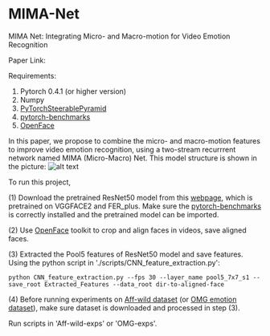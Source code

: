 # MIMA-Net
MIMA Net: Integrating Micro- and Macro-motion for Video Emotion Recognition

Paper Link:

Requirements:

1. Pytorch 0.4.1 (or higher version)
2. Numpy
3. [PyTorchSteerablePyramid](https://github.com/tomrunia/PyTorchSteerablePyramid)
4. [pytorch-benchmarks](https://github.com/albanie/pytorch-benchmarks)
5. [OpenFace](https://github.com/TadasBaltrusaitis/OpenFace)


In this paper, we propose to combine the micro- and macro-motion features to improve video emotion recognition, using a two-stream recurrrent network named MIMA (Micro-Macro) Net. This model structure is shown in the picture:
![alt text](https://github.com/wtomin/MIMA-Net/blob/master/model.png)

To run this project, 

(1) Download the pretrained ResNet50 model from this [webpage](https://www.robots.ox.ac.uk/~albanie/pytorch-models.html), which is pretrained on VGGFACE2 and FER_plus. Make sure the [pytorch-benchmarks](https://github.com/albanie/pytorch-benchmarks) is correctly installed and the pretrained model can be imported.

(2) Use [OpenFace](https://github.com/TadasBaltrusaitis/OpenFace) toolkit to crop and align faces in videos, save aligned faces.

(3) Extracted the Pool5 features of ResNet50 model and save features. Using the python script in './scripts/CNN_feature_extraction.py':
```
python CNN_feature_extraction.py --fps 30 --layer_name pool5_7x7_s1 --save_root Extracted_Features --data_root dir-to-aligned-face
```

(4) Before running experiments on [Aff-wild dataset](https://ibug.doc.ic.ac.uk/resources/first-affect-wild-challenge/) (or [OMG emotion dataset](https://github.com/knowledgetechnologyuhh/OMGEmotionChallenge)), make sure dataset is downloaded and processed in step (3).

Run scripts in 'Aff-wild-exps' or 'OMG-exps'.


